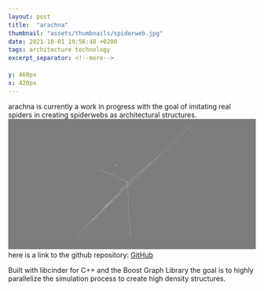 ```yaml
---
layout: post
title:  "arachna"
thumbnail: "assets/thumbnails/spiderweb.jpg"
date: 2021-10-01 19:56:48 +0200
tags: architecture technology
excerpt_separator: <!--more-->

y: 460px
x: 420px
---
```


arachna  is currently a work in progress with the goal of imitating real spiders in creating spiderwebs as architectural structures.
![arachna](/assets/images/tarantula1.gif "tarantula animation")
here is a link to the github repository: [GitHub](https://github.com/odbee/arachna)

Built with libcinder for C++ and the Boost Graph Library the goal is to highly parallelize the simulation process to create high density structures.